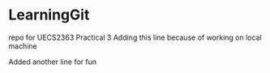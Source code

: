 # LearningGit
repo for UECS2363 Practical 3
Adding this line because of working on local machine

Added another line for fun

